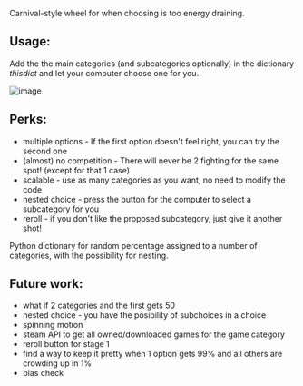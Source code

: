 Carnival-style wheel for when choosing is too energy draining.

## Usage:
Add the the main categories (and subcategories optionally) in the dictionary *thisdict* and let your computer choose one for you. 

![image](https://user-images.githubusercontent.com/47971956/205133152-872717d6-14cf-4c80-b879-c7fc5db6248b.png)

## Perks: 
- multiple options - If the first option doesn't feel right, you can try the second one
- (almost) no competition - There will never be 2 fighting for the same spot! (except for that 1 case)
- scalable - use as many categories as you want, no need to modify the code
- nested choice - press the button for the computer to select a subcategory for you
- reroll - if you don't like the proposed subcategory, just give it another shot! 

Python dictionary for random percentage assigned to a number of categories, with the possibility for nesting. 

## Future work: 
- what if 2 categories and the first gets 50
- nested choice - you have the posibility of subchoices in a choice
- spinning motion
- steam API to get all owned/downloaded games for the game category
- reroll button for stage 1
- find a way to keep it pretty when 1 option gets 99% and all others are crowding up in 1%
- bias check


